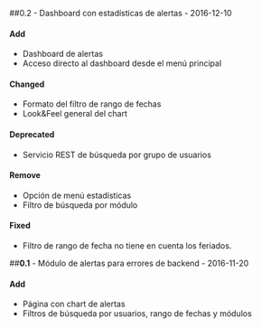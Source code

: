 ##0.2 - Dashboard con estadísticas de alertas -  2016-12-10

#### Add
- Dashboard de alertas
- Acceso directo al dashboard desde el menú principal

#### Changed
- Formato del filtro de rango de fechas
- Look&Feel general del chart

#### Deprecated
- Servicio REST de búsqueda por grupo de usuarios

#### Remove
- Opción de menú estadísticas
- Filtro de búsqueda por módulo

#### Fixed
- Filtro de rango de fecha no tiene en cuenta los feriados.

##**0.1**  - Módulo de alertas para errores de backend - 2016-11-20

#### Add
- Página con chart de alertas
- Filtros de búsqueda por usuarios, rango de fechas y módulos

